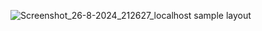 ![Screenshot_26-8-2024_212627_localhost](https://github.com/user-attachments/assets/bbb258c8-ff92-4574-8c53-211b4a67ca05)
sample layout
